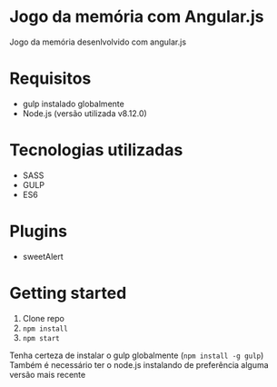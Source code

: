 # Jogo da memória com Angular.js

Jogo da memória desenlvolvido com angular.js

# Requisitos

- gulp instalado globalmente
- Node.js (versão utilizada v8.12.0)

# Tecnologias utilizadas

- SASS
- GULP
- ES6

# Plugins

- sweetAlert

# Getting started

1. Clone repo
2. `npm install`
3. `npm start`

Tenha certeza de instalar o gulp globalmente (`npm install -g gulp`)
Também é necessário ter o node.js instalando de preferência alguma versão mais recente
